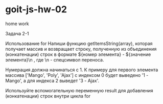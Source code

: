 # goit-js-hw-02

home work

Задача 2-1

Использование for Напиши функцию getItemsString(array), которая получает массив
и возвращает строку, полученную из объединения (конкатенации) строк в формате
${номер элемента} - ${значение элемента}\n , где \n - спецсимвол переноса.

Нумерация должна начинаться с 1. К примеру для первого элемента массива
['Mango', 'Poly', 'Ajax'] с индексом 0 будет выведено '1 - Mango', а для индекса
2 выведет '3 - Ajax'.

Используйте вспомогательную переменную result для добавления (конкатенации)
строк внутри цикла for
